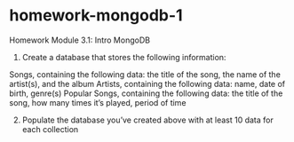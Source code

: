# homework-mongodb-1
Homework Module 3.1: Intro MongoDB

1. Create a database that stores the following information:

Songs, containing the following data: the title of the song, the name of the artist(s), and the album
Artists, containing the following data: name, date of birth, genre(s)
Popular Songs, containing the following data: the title of the song, how many times it’s played, period of time

2. Populate the database you’ve created above with at least 10 data for each collection
